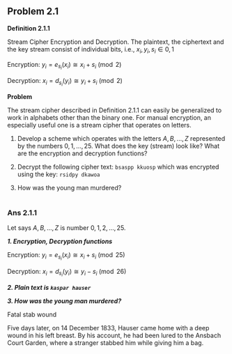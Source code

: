 ## Problem 2.1

**Definition 2.1.1**

Stream Cipher Encryption and Decryption. The plaintext, the ciphertext and the key stream consist of individual bits,
i.e., $x_i , y_i , s_i \in {0, 1}$

Encryption: $y_i = e_{s_i} (x_i) \cong x_i + s_i \pmod{2}$

Decryption: $x_i = d_{s_i} (y_i) \cong y_i + s_i \pmod{2}$

**Problem**

The stream cipher described in Definition 2.1.1 can easily be generalized to work in alphabets other than the binary one. For manual encryption, an especially useful one is a stream cipher that operates on letters.

1. Develop a scheme which operates with the letters $A, B,. . ., Z$ represented by the numbers $0,1,. . .,25$. What does the key (stream) look like? What are the encryption and decryption functions?

2. Decrypt the following cipher text:
`bsaspp kkuosp` which was encrypted using the key: `rsidpy dkawoa`

3. How was the young man murdered?

#

### Ans 2.1.1

Let says $A,B,\dots,Z$ is number $0,1,2,\ldots,25$.

***1. Encryption, Decryption functions***

Encryption: $y_i = e_{s_i} (x_i) \cong x_i + s_i \pmod{25}$

Decryption: $x_i = d_{s_i} (y_i) \cong y_i - s_i \pmod{26}$

***2. Plain text is `kaspar hauser`***

***3. How was the young man murdered?***

Fatal stab wound

Five days later, on 14 December 1833, Hauser came home with a deep wound in his left breast. By his account, he had been lured to the Ansbach Court Garden, where a stranger stabbed him while giving him a bag.